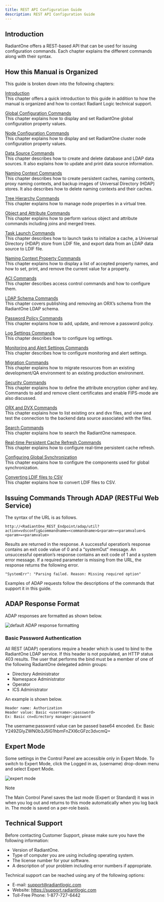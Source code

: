 ```yaml
---
title: REST API Configuration Guide
description: REST API Configuration Guide
---
```


## Introduction

RadiantOne offers a REST-based API that can be used for issuing configuration commands. Each chapter explains the different commands along with their syntax.

## How this Manual is Organized

This guide is broken down into the following chapters:

[Introduction](introduction.md)
<br>This chapter offers a quick introduction to this guide in addition to how the manual is organized and how to contact Radiant Logic technical support.

[Global Configuration Commands](global-configuration-commands.md)
<br>This chapter explains how to display and set RadiantOne global configuration property values.

[Node Configuration Commands](node-configuration-commands.md)
<br>This chapter explains how to display and set RadiantOne cluster node configuration property values.

[Data Source Commands](data-source-commands.md)
<br>This chapter describes how to create and delete database and LDAP data sources. It also explains how to update and print data source information.

[Naming Context Commands](naming-context-commands.md)
<br>This chapter describes how to create persistent caches, naming contexts, proxy naming contexts, and backup images of Universal Directory (HDAP) stores. It also describes how to delete naming contexts and their caches.

[Tree Hierarchy Commands](tree-hierarchy-commands.md)
<br>This chapter explains how to manage node properties in a virtual tree.

[Object and Attribute Commands](object-and-attribute-commands.md)
<br>This chapter explains how to perform various object and attribute commands including joins and merged trees.

[Task Launch Commands](task-launch-commands.md)
<br>This chapter describes how to launch tasks to initialize a cache, a Universal Directory (HDAP) store from LDIF file, and export data from an LDAP data source to LDIF file.

[Naming Context Property Commands](naming-context-property-commands.md)
<br>This chapter explains how to display a list of accepted property names, and how to set, print, and remove the current value for a property.

[ACI Commands](aci-commands.md)
<br>This chapter describes access control commands and how to configure them.

[LDAP Schema Commands](ldap-schema-commands.md)
<br>This chapter covers publishing and removing an ORX’s schema from the RadiantOne LDAP schema.

[Password Policy Commands](password-policy-commands.md)
<br>This chapter explains how to add, update, and remove a password policy.

[Log Settings Commands](log-settings-commands.md)
<br>This chapter describes how to configure log settings.

[Monitoring and Alert Settings Commands](monitoring-and-alert-settings-commands.md)
<br>This chapter describes how to configure monitoring and alert settings.

[Migration Commands](migration-commands.md)
<br>This chapter explains how to migrate resources from an existing development/QA environment to an existing production environment.

[Security Commands](security-commands.md)
<br>This chapter explains how to define the attribute encryption cipher and key. Commands to add and remove client certificates and enable FIPS-mode are also discussed.

[ORX and DVX Commands](orx-and-dvx-commands.md)
<br>This chapter explains how to list existing orx and dvx files, and view and test the connection to the backend data source associated with the files.

[Search Commands](search-commands.md)
<br>This chapter explains how to search the RadiantOne namespace.

[Real-time Persistent Cache Refresh Commands](real-time-persistent-cache-refresh-commands.md)
<br>This chapter explains how to configure real-time persistent cache refresh.

[Configuring Global Synchronization](global-sync-commands.md)
<br>This chapter explains how to configure the components used for global synchronization.

[Converting LDIF files to CSV](converting-ldif-files-to-csv.md)
<br>This chapter explains how to convert LDIF files to CSV.


## Issuing Commands Through ADAP (RESTFul Web Service)

The syntax of the URL is as follows.

```
http://<RadiantOne_REST_Endpoint/adap/util?action=vdsconfig&commandname=<commandname>&<param>=<paramvalue>&<param>=<paramvalue>
```

Results are returned in the response. A successful operation’s response contains an exit code value of 0 and a “systemOut” message. An unsuccessful operation’s response contains an exit code of 1 and a system error message. If a required parameter is missing from the URL, the response returns the following error.

```
"SystemErr": "Parsing failed. Reason: Missing required option"
```

Examples of ADAP requests follow the descriptions of the commands that support it in this guide.

## ADAP Response Format

ADAP responses are formatted as shown below.

![default ADAP response formatting](Media/Image1.1.jpg)


### Basic Password Authentication

All REST (ADAP) operations require a header which is used to bind to the RadiantOne LDAP service. If this header is not populated, an HTTP status 403 results. The user that performs the bind must be a member of one of the following RadiantOne delegated admin groups:

- Directory Administrator
- Namespace Administrator
- Operator
- ICS Administrator

An example is shown below.

```
Header name: Authorization
Header value: Basic <username>:<password>
Ex: Basic cn=directory manager:password
```
The username:password value can be passed base64 encoded.
Ex: Basic Y249ZGlyZWN0b3J5IG1hbmFnZXI6cGFzc3dvcmQ=

## Expert Mode

Some settings in the Control Panel are accessible only in Expert Mode. To switch to Expert Mode, click the Logged in as, (username) drop-down menu and select Expert Mode.

![expert mode](Media/expert-mode.jpg)

>[!note]
>The Main Control Panel saves the last mode (Expert or Standard) it was in when you log out and returns to this mode automatically when you log back in. The mode is saved on a per-role basis.


## Technical Support

Before contacting Customer Support, please make sure you have the following information:

- Version of RadiantOne.
- Type of computer you are using including operating system.
- The license number for your software.
- A description of your problem including error numbers if appropriate.

Technical support can be reached using any of the following options:

- E-mail: support@radiantlogic.com
- Website: https://support.radiantlogic.com
- Toll-Free Phone: 1-877-727-6442
